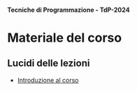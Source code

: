 #### Tecniche di Programmazione - TdP-2024
# Materiale del corso

## Lucidi delle lezioni

- [Introduzione al corso](./slide/intro_2024.pdf)